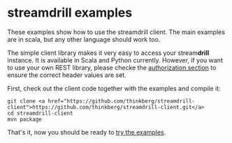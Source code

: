 streamdrill examples
====================

These examples show how to use the streamdrill client. The main examples are in scala, but any other language should
work too.

The simple client library makes it very easy to access your stream<b>drill</b> instance. It is available in
Scala and Python currently. However, if you want to use your own REST library, please checke
the [authorization section](http://demo.streamdrill.com/docs/?p=api#auth) to ensure the correct header values are set.


First, check out the client code together with the examples and compile it:

    git clone <a href="https://github.com/thinkberg/streamdrill-client">https://github.com/thinkberg/streamdrill-client.git</a>
    cd streamdrill-client
    mvn package

That's it, now you should be ready to [try the examples](http://demo.streamdrill.com/docs/?p=examples).
